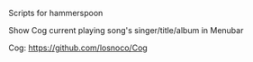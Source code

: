 Scripts for hammerspoon

Show Cog current playing song's singer/title/album in Menubar

Cog: https://github.com/losnoco/Cog
